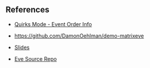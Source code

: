 ## References

- [Quirks Mode - Event Order Info](http://www.quirksmode.org/js/events_order.html)

- <https://github.com/DamonOehlman/demo-matrixeve>

- [Slides](http://damonoehlman.github.com/talk-js-events/output/)

- [Eve Source Repo](https://github.com/DmitryBaranovskiy/eve)